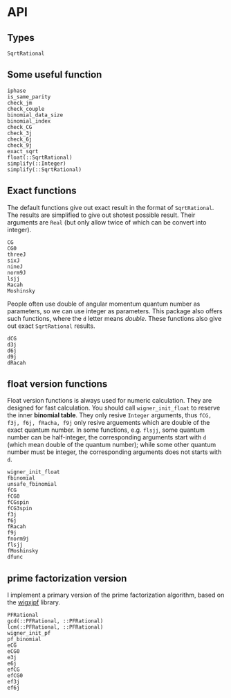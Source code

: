# API

## Types
```@docs
SqrtRational
```

## Some useful function
```@docs
iphase
is_same_parity
check_jm
check_couple
binomial_data_size
binomial_index
check_CG
check_3j
check_6j
check_9j
exact_sqrt
float(::SqrtRational)
simplify(::Integer)
simplify(::SqrtRational)
```

## Exact functions

The default functions give out exact result in the format of `SqrtRational`.
The results are simplified to give out shotest possible result.
Their arguments are `Real` (but only allow twice of which can be convert into integer).
```@docs
CG
CG0
threeJ
sixJ
nineJ
norm9J
lsjj
Racah
Moshinsky
```

People often use double of angular momentum quantum number as parameters, so we can use integer as parameters. This package also offers such functions, where the `d` letter means *double*.
These functions also give out exact `SqrtRational` results.
```@docs
dCG
d3j
d6j
d9j
dRacah
```

## float version functions

Float version functions is always used for numeric calculation. They are designed for fast calculation.
You should call `wigner_init_float` to reserve the inner **binomial table**.
They only resive `Integer` arguments, thus `fCG, f3j, f6j, fRacha, f9j` only resive arguements which are
double of the exact quantum number. In some functions, e.g. `flsjj`, some quantum number can be half-integer,
the corresponding arguments start with `d` (which mean double of the quantum number);
while some other quantum number must be integer, the corresponding arguments does not starts with `d`.
```@docs
wigner_init_float
fbinomial
unsafe_fbinomial
fCG
fCG0
fCGspin
fCG3spin
f3j
f6j
fRacah
f9j
fnorm9j
flsjj
fMoshinsky
dfunc
```

## prime factorization version

I implement a primary version of the prime factorization algorithm, based on the [wigxjpf](https://fy.chalmers.se/subatom/wigxjpf/) library.

```@docs
PFRational
gcd(::PFRational, ::PFRational)
lcm(::PFRational, ::PFRational)
wigner_init_pf
pf_binomial
eCG
eCG0
e3j
e6j
efCG
efCG0
ef3j
ef6j
```
